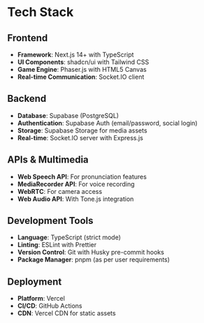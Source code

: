 # Tech Stack

## Frontend
- **Framework**: Next.js 14+ with TypeScript
- **UI Components**: shadcn/ui with Tailwind CSS
- **Game Engine**: Phaser.js with HTML5 Canvas
- **Real-time Communication**: Socket.IO client

## Backend
- **Database**: Supabase (PostgreSQL)
- **Authentication**: Supabase Auth (email/password, social login)
- **Storage**: Supabase Storage for media assets
- **Real-time**: Socket.IO server with Express.js

## APIs & Multimedia
- **Web Speech API**: For pronunciation features
- **MediaRecorder API**: For voice recording
- **WebRTC**: For camera access
- **Web Audio API**: With Tone.js integration

## Development Tools
- **Language**: TypeScript (strict mode)
- **Linting**: ESLint with Prettier
- **Version Control**: Git with Husky pre-commit hooks
- **Package Manager**: pnpm (as per user requirements)

## Deployment
- **Platform**: Vercel
- **CI/CD**: GitHub Actions
- **CDN**: Vercel CDN for static assets